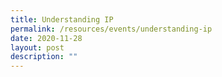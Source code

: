 ```yaml
---
title: Understanding IP
permalink: /resources/events/understanding-ip
date: 2020-11-28
layout: post
description: ""
---
```

